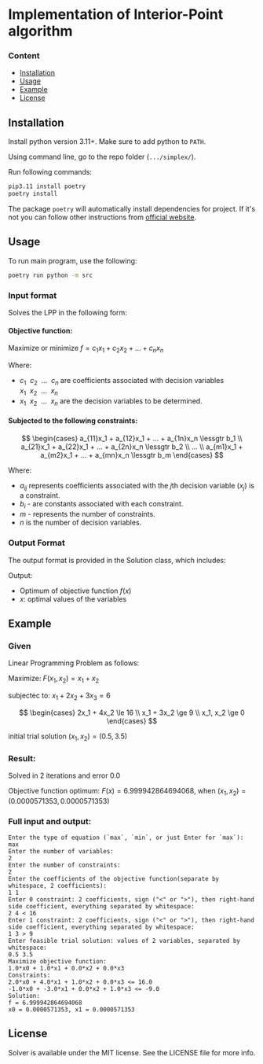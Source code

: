 # Implementation of Interior-Point algorithm

### Content

- [Installation](#installation)
- [Usage](#usage)
- [Example](#example)
- [License](#license)

## Installation

Install python version 3.11+. Make sure to add python to `PATH`.

Using command line, go to the repo folder (`.../simplex/`).

Run following commands:

```bash
pip3.11 install poetry
poetry install
```

The package `poetry` will automatically install dependencies for project. If it's not you can follow other instructions from [official website](https://python-poetry.org/docs/).

## Usage

To run main program, use the following:

```bash
poetry run python -m src
```

### Input format
Solves the LPP in the following form:

#### Objective function:
Maximize or minimize $f = c_1x_1 + c_2x_2 + ... + c_nx_n$

Where:

- $c_1 \ \ c_2 \ \ ... \ \ c_n$ are coefficients associated with decision variables $x_1 \ \ x_2 \ \ ... \ \ x_n$
- $x_1 \ \ x_2 \ \ ... \ \ x_n$ are the decision variables to be determined.

#### Subjected to the following constraints:


$$
\begin{cases}
    a_{11}x_1 + a_{12}x_1 + ... + a_{1n}x_n \lessgtr b_1 \\
    a_{21}x_1 + a_{22}x_1 + ... + a_{2n}x_n \lessgtr b_2 \\
    ... \\
    a_{m1}x_1 + a_{m2}x_1 + ... + a_{mn}x_n \lessgtr b_m
\end{cases}
$$

Where:

- $a_{ij}$ represents coefficients associated with the $j$th decision variable ($x_j$) is a constraint.
- $b_i$ - are constants associated with each constraint.
- $m$ - represents the number of constraints.
- $n$ is the number of decision variables.


### Output Format

The output format is provided in the Solution class, which includes:

Output:
- Optimum of objective function $f(x)$
- $x$: optimal values of the variables

## Example

### Given
Linear Programming Problem as follows:

Maximize: $F (x_1, x_2) = x_1 + x_2$

subjectec to: $x_1 + 2x_2 + 3x_3 = 6$

$$
\begin{cases}
  2x_1 + 4x_2 \le 16 \\
  x_1 + 3x_2 \ge 9 \\
  x_1, x_2 \ge 0
\end{cases}
$$

initial trial solution $(x_1, x_2) = (0.5, 3.5)$



### Result:

Solved in 2 iterations and error 0.0

Objective function optimum: $F(x) = 6.999942864694068$, when $(x_1, x_2) = (0.0000571353, 0.0000571353)$


### Full input and output:
```
Enter the type of equation (`max`, `min`, or just Enter for `max`):
max
Enter the number of variables:
2
Enter the number of constraints:
2
Enter the coefficients of the objective function(separate by whitespace, 2 coefficients):
1 1
Enter 0 constraint: 2 coefficients, sign ("<" or ">"), then right-hand side coefficient, everything separated by whitespace:
2 4 < 16
Enter 1 constraint: 2 coefficients, sign ("<" or ">"), then right-hand side coefficient, everything separated by whitespace:
1 3 > 9
Enter feasible trial solution: values of 2 variables, separated by whitespace:
0.5 3.5
Maximize objective function:               
1.0*x0 + 1.0*x1 + 0.0*x2 + 0.0*x3          
Constraints:                               
2.0*x0 + 4.0*x1 + 1.0*x2 + 0.0*x3 <= 16.0  
-1.0*x0 + -3.0*x1 + 0.0*x2 + 1.0*x3 <= -9.0
Solution:
f = 6.999942864694068
x0 = 0.0000571353, x1 = 0.0000571353
```


## License

Solver is available under the MIT license. See the LICENSE file for more info.
